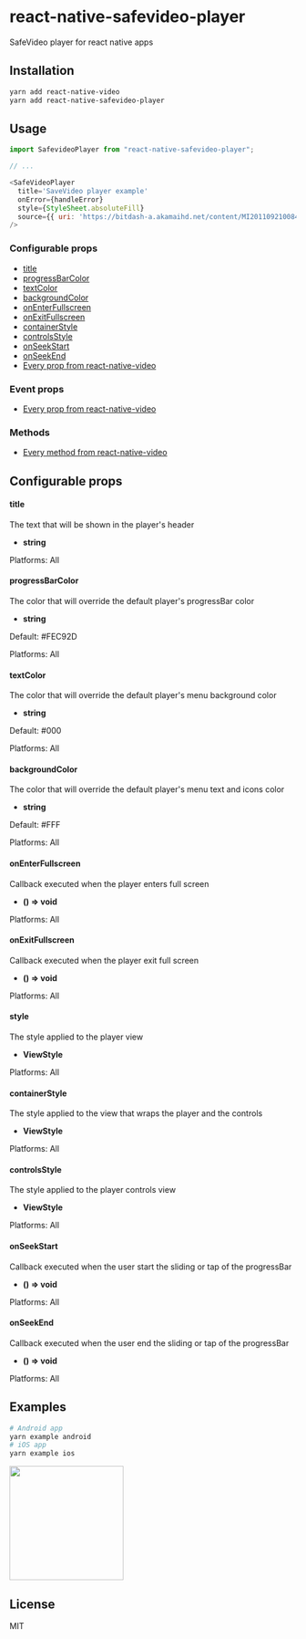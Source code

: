 # react-native-safevideo-player

SafeVideo player for react native apps

## Installation

```sh
yarn add react-native-video
yarn add react-native-safevideo-player
```

## Usage

```js
import SafevideoPlayer from "react-native-safevideo-player";

// ...

<SafeVideoPlayer
  title='SaveVideo player example'
  onError={handleError}
  style={StyleSheet.absoluteFill}
  source={{ uri: 'https://bitdash-a.akamaihd.net/content/MI201109210084_1/m3u8s/f08e80da-bf1d-4e3d-8899-f0f6155f6efa.m3u8' }}
/>
```

### Configurable props
* [title](#title)
* [progressBarColor](#progressBarColor)
* [textColor](#textColor)
* [backgroundColor](#backgroundColor)
* [onEnterFullscreen](#onEnterFullscreen)
* [onExitFullscreen](#onExitFullscreen)
* [containerStyle](#containerStyle)
* [controlsStyle](#controlsStyle)
* [onSeekStart](#onSeekStart)
* [onSeekEnd](#onSeekEnd)
* [Every prop from react-native-video](https://github.com/react-native-video/react-native-video/blob/master/README.md#configurable-props)

### Event props
* [Every prop from react-native-video](https://github.com/react-native-video/react-native-video/blob/master/README.md#event-props)

### Methods
* [Every method from react-native-video](https://github.com/react-native-video/react-native-video/blob/master/README.md#methods)

## Configurable props

#### title
The text that will be shown in the player's header
* **string**

Platforms: All

#### progressBarColor
The color that will override the default player's progressBar color
* **string**

Default: #FEC92D

Platforms: All

#### textColor
The color that will override the default player's menu background color
* **string**

Default: #000

Platforms: All

#### backgroundColor
The color that will override the default player's menu text and icons color
* **string**

Default: #FFF

Platforms: All

#### onEnterFullscreen
Callback executed when the player enters full screen
* **() => void**

Platforms: All

#### onExitFullscreen
Callback executed when the player exit full screen
* **() => void**

Platforms: All

#### style
The style applied to the player view
* **ViewStyle**

Platforms: All

#### containerStyle
The style applied to the view that wraps the player and the controls
* **ViewStyle**

Platforms: All

#### controlsStyle
The style applied to the player controls view
* **ViewStyle**

Platforms: All

#### onSeekStart
Callback executed when the user start the sliding or tap of the progressBar
* **() => void**

Platforms: All

#### onSeekEnd
Callback executed when the user end the sliding or tap of the progressBar
* **() => void**

Platforms: All

## Examples

```sh
# Android app
yarn example android
# iOS app
yarn example ios
```

<img src="https://cdn.discordapp.com/attachments/770721962464247830/799283972973658112/ezgif.com-video-to-gif-3.gif" width="200" />

## License

MIT
